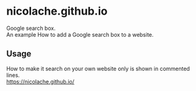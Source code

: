 # nicolache.github.io
Google search box.  
An example How to add a Google search box to a website.  
## Usage
How to make it search on your own website only is shown in commented lines.  
https://nicolache.github.io/  
